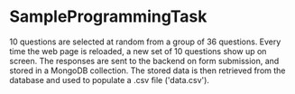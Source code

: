 # SampleProgrammingTask

10 questions are selected at random from a group of 36 questions. Every time the web page is reloaded, a new set of 10 questions show up on screen. The responses are sent to the backend on form submission, and stored in a MongoDB collection. The stored data is then retrieved from the database and used to populate a .csv file ('data.csv').

